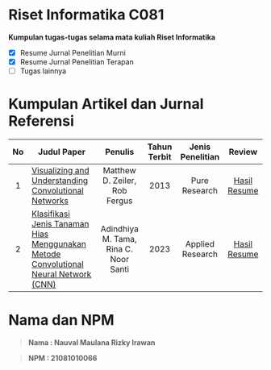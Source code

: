 # Riset Informatika C081 
**Kumpulan tugas-tugas selama mata kuliah Riset Informatika**
- [x] Resume Jurnal Penelitian Murni 
- [x] Resume Jurnal Penelitian Terapan
- [ ] Tugas lainnya
# Kumpulan Artikel dan Jurnal Referensi
| No | Judul Paper | Penulis |Tahun Terbit| Jenis Penelitian | Review |
|:--:|---|:---:|:---:|:---:|:---:|
|1|[Visualizing and Understanding Convolutional Networks](https://arxiv.org/abs/1311.2901 )|Matthew D. Zeiler, Rob Fergus|2013|Pure Research|[Hasil Resume ](https://github.com/NauvalMRI/Riset-Informatika-C081_21081010066_Nauval-Maulana-Rizky-Irawan/blob/main/Resume_Artikel%20Pure%20Riset.pdf)
|2|[Klasifikasi Jenis Tanaman Hias Menggunakan Metode Convolutional Neural Network (CNN)](https://journal.ipm2kpe.or.id/index.php/INTECOM/article/view/7002/4330)|Adindhiya M. Tama, Rina C. Noor Santi|2023|Applied Research|[Hasil Resume ](https://github.com/NauvalMRI/Riset-Informatika-C081_21081010066_Nauval-Maulana-Rizky-Irawan/blob/main/Resume_Artikel%20Applied%20Riset.pdf)

# Nama dan NPM
> **Nama : Nauval Maulana Rizky Irawan**

> **NPM : 21081010066**
